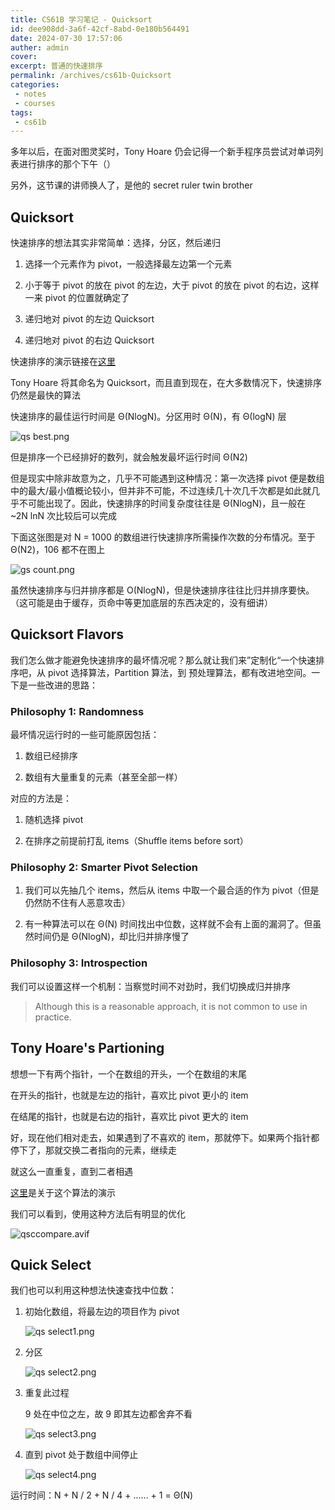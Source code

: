 ```yaml
---
title: CS61B 学习笔记 - Quicksort
id: dee908dd-3a6f-42cf-8abd-0e180b564491
date: 2024-07-30 17:57:06
auther: admin
cover: 
excerpt: 普通的快速排序
permalink: /archives/cs61b-Quicksort
categories:
 - notes
 - courses
tags: 
 - cs61b
---
```


多年以后，在面对图灵奖时，Tony Hoare 仍会记得一个新手程序员尝试对单词列表进行排序的那个下午（）

另外，这节课的讲师换人了，是他的 secret ruler twin brother

  

## Quicksort

快速排序的想法其实非常简单：选择，分区，然后递归

1.  选择一个元素作为 pivot，一般选择最左边第一个元素
    
2.  小于等于 pivot 的放在 pivot 的左边，大于 pivot 的放在 pivot 的右边，这样一来 pivot 的位置就确定了
    
3.  递归地对 pivot 的左边 Quicksort
    
4.  递归地对 pivot 的右边 Quicksort
    

快速排序的演示链接在[这里](https://docs.qq.com/slide/DR3pIaVlZcGtGaWFr)

Tony Hoare 将其命名为 Quicksort，而且直到现在，在大多数情况下，快速排序仍然是最快的算法

快速排序的最佳运行时间是 Θ(NlogN)。分区用时 Θ(N)，有 Θ(logN) 层

![qs best.png](/upload/qs%20best.png)

但是排序一个已经排好的数列，就会触发最坏运行时间 Θ(N2)

但是现实中除非故意为之，几乎不可能遇到这种情况：第一次选择 pivot 便是数组中的最大/最小值概论较小，但并非不可能，不过连续几十次几千次都是如此就几乎不可能出现了。因此，快速排序的时间复杂度往往是 Θ(NlogN)，且一般在 ~2N lnN 次比较后可以完成

下面这张图是对 N = 1000 的数组进行快速排序所需操作次数的分布情况。至于 Θ(N2)，106 都不在图上

![gs count.png](/upload/gs%20count.png)

虽然快速排序与归并排序都是 O(NlogN)，但是快速排序往往比归并排序要快。（这可能是由于缓存，页命中等更加底层的东西决定的，没有细讲）

  
  

## Quicksort Flavors

我们怎么做才能避免快速排序的最坏情况呢？那么就让我们来”定制化“一个快速排序吧，从 pivot 选择算法，Partition 算法，到 预处理算法，都有改进地空间。一下是一些改进的思路：

### Philosophy 1: Randomness

最坏情况运行时的一些可能原因包括：

1.  数组已经排序
    
2.  数组有大量重复的元素（甚至全部一样）
    

对应的方法是：

1.  随机选择 pivot
    
2.  在排序之前提前打乱 items（Shuffle items before sort）
    

### Philosophy 2: Smarter Pivot Selection

1.  我们可以先抽几个 items，然后从 items 中取一个最合适的作为 pivot（但是仍然防不住有人恶意攻击）
    
2.  有一种算法可以在 Θ(N) 时间找出中位数，这样就不会有上面的漏洞了。但虽然时间仍是 Θ(NlogN)，却比归并排序慢了
    

### Philosophy 3: Introspection

我们可以设置这样一个机制：当察觉时间不对劲时，我们切换成归并排序

> Although this is a reasonable approach, it is not common to use in practice.

  
  

## Tony Hoare's Partioning

想想一下有两个指针，一个在数组的开头，一个在数组的末尾

在开头的指针，也就是左边的指针，喜欢比 pivot 更小的 item

在结尾的指针，也就是右边的指针，喜欢比 pivot 更大的 item

好，现在他们相对走去，如果遇到了不喜欢的 item，那就停下。如果两个指针都停下了，那就交换二者指向的元素，继续走

就这么一直重复，直到二者相遇

[这里](https://docs.qq.com/slide/DR1dERlNUcE9WU2FC)是关于这个算法的演示

我们可以看到，使用这种方法后有明显的优化

![qsccompare.avif](/upload/qsccompare.avif)

  
  

## Quick Select

我们也可以利用这种想法快速查找中位数：

1.  初始化数组，将最左边的项目作为 pivot
    
    ![qs select1.png](/upload/qs%20select1.png)
    
2.  分区
    
    ![qs select2.png](/upload/qs%20select2.png)
    
3.  重复此过程
    
    9 处在中位之左，故 9 即其左边都舍弃不看
    
    ![qs select3.png](/upload/qs%20select3.png)
    
4.  直到 pivot 处于数组中间停止
    
    ![qs select4.png](/upload/qs%20select4.png)
    

运行时间：N + N / 2 + N / 4 + ...... + 1 = Θ(N)